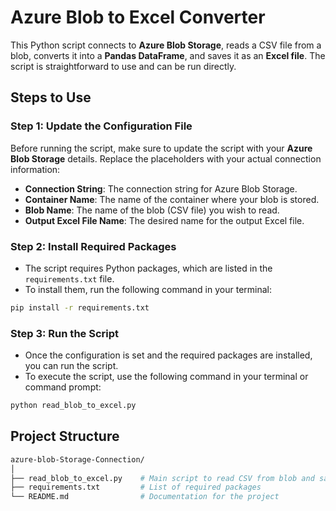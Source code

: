 # **Azure Blob to Excel Converter**

This Python script connects to **Azure Blob Storage**, reads a CSV file from a blob, converts it into a **Pandas DataFrame**, and saves it as an **Excel file**. The script is straightforward to use and can be run directly.

## **Steps to Use**

### **Step 1: Update the Configuration File**
Before running the script, make sure to update the script with your **Azure Blob Storage** details. Replace the placeholders with your actual connection information:
- **Connection String**: The connection string for Azure Blob Storage.
- **Container Name**: The name of the container where your blob is stored.
- **Blob Name**: The name of the blob (CSV file) you wish to read.
- **Output Excel File Name**: The desired name for the output Excel file.

### **Step 2: Install Required Packages**
- The script requires Python packages, which are listed in the `requirements.txt` file.
- To install them, run the following command in your terminal:

```bash
pip install -r requirements.txt
```

### **Step 3: Run the Script**
- Once the configuration is set and the required packages are installed, you can run the script. 
- To execute the script, use the following command in your terminal or command prompt:
```bash
python read_blob_to_excel.py
```

## **Project Structure**
```bash
azure-blob-Storage-Connection/
│
├── read_blob_to_excel.py    # Main script to read CSV from blob and save as Excel
├── requirements.txt         # List of required packages
└── README.md                # Documentation for the project
```
